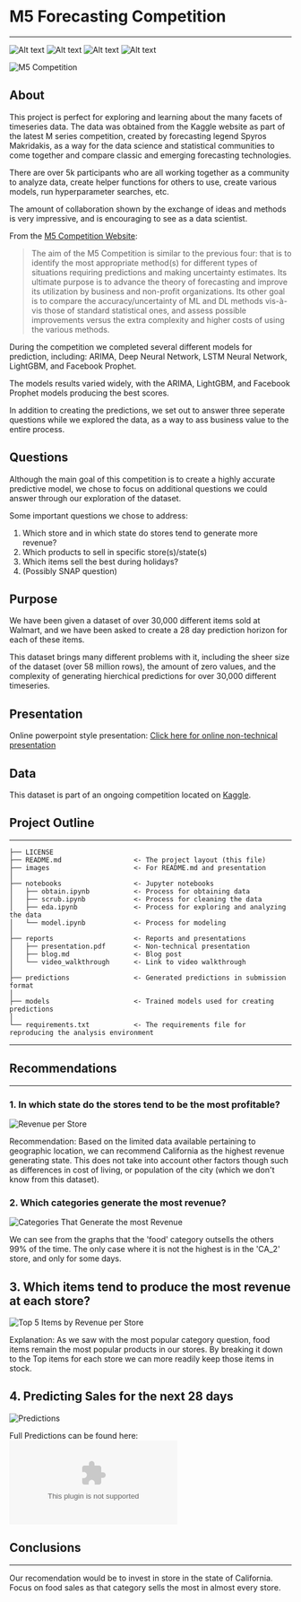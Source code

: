 # M5 Forecasting Competition
------------

![Alt text](https://img.shields.io/github/license/torokmg/m5-time-series?style=plastic)
![Alt text](https://img.shields.io/github/repo-size/torokmg/m5-time-series?style=plastic)
![Alt text](https://img.shields.io/github/last-commit/torokmg/m5-time-series?style=plastic)
![Alt text](https://img.shields.io/github/stars/torokmg/m5-time-series?style=social)

![M5 Competition](./images/m5_competition.jpeg)

## About
This project is perfect for exploring and learning about the many facets of timeseries data. The data was obtained from the Kaggle website as part of the latest M series competition, created by forecasting legend Spyros Makridakis, as a way for the data science and statistical communities to come together and compare classic and emerging forecasting technologies.

There are over 5k participants who are all working together as a community to analyze data, create helper functions for others to use, create various models, run hyperparameter searches, etc.

The amount of collaboration shown by the exchange of ideas and methods is very impressive, and is encouraging to see as a data scientist.

From the [M5 Competition Website](https://mofc.unic.ac.cy/m5-competition/):
<blockquote>
The aim of the M5 Competition is similar to the previous four: that is to identify the most appropriate method(s) for different types of situations requiring predictions and making uncertainty estimates. Its ultimate purpose is to advance the theory of forecasting and improve its utilization by business and non-profit organizations. Its other goal is to compare the accuracy/uncertainty of ML and DL methods vis-à-vis those of standard statistical ones, and assess possible improvements versus the extra complexity and higher costs of using the various methods.</blockquote>

During the competition we completed several different models for prediction, including: ARIMA, Deep Neural Network, LSTM Neural Network, LightGBM, and Facebook Prophet.

The models results varied widely, with the ARIMA, LightGBM, and Facebook Prophet models producing the best scores.

In addition to creating the predictions, we set out to answer three seperate questions while we explored the data, as a way to ass business value to the entire process.


## Questions
Although the main goal of this competition is to create a highly accurate predictive model, we chose to focus on additional questions we could answer through our exploration of the dataset.

Some important questions we chose to address:
1. Which store and in which state do stores tend to generate more revenue?
2. Which products to sell in specific store(s)/state(s)
3. Which items sell the best during holidays?
4. (Possibly SNAP question)


## Purpose
We have been given a dataset of over 30,000 different items sold at Walmart, and we have been asked to create a 28 day prediction horizon for each of these items.

This dataset brings many different problems with it, including the sheer size of the dataset (over 58 million rows), the amount of zero values, and the complexity of generating hierchical predictions for over 30,000 different timeseries.

## Presentation
Online powerpoint style presentation:
[Click here for online non-technical presentation](https://github.com/torokmg/m5-time-series/blob/master/Walmart%20Time%20Series%20Analysis.pdf)


## Data
This dataset is part of an ongoing competition located on [Kaggle](https://www.kaggle.com/c/m5-forecasting-accuracy).


## Project Outline
------------

    ├── LICENSE
    ├── README.md                  <- The project layout (this file)
    ├── images                     <- For README.md and presentation
    │
    ├── notebooks                  <- Jupyter notebooks
    │   ├── obtain.ipynb           <- Process for obtaining data
    │   ├── scrub.ipynb            <- Process for cleaning the data
    │   ├── eda.ipynb              <- Process for exploring and analyzing the data
    │   └── model.ipynb            <- Process for modeling
    │
    ├── reports                    <- Reports and presentations
    │   ├── presentation.pdf       <- Non-technical presentation
    │   ├── blog.md                <- Blog post
    │   └── video_walkthrough      <- Link to video walkthrough
    │
    ├── predictions                <- Generated predictions in submission format
    │
    ├── models                     <- Trained models used for creating predictions
    │
    └── requirements.txt           <- The requirements file for reproducing the analysis environment
   

--------

## Recommendations
------------
### 1. In which state do the stores tend to be the most profitable?

![Revenue per Store](./images/revenue_per_store.png)

Recommendation: Based on the limited data available pertaining to geographic location, we can recommend California as the highest revenue generating state. This does not take into account other factors though such as differences in cost of living, or population of the city (which we don't know from this dataset).

### 2. Which categories generate the most revenue?

![Categories That Generate the most Revenue](./images/cat_revenue.png)

We can see from the graphs that the 'food' category outsells the others 99% of the time. The only case where it is not the highest is in the 'CA_2' store, and only for some days.


## 3. Which items tend to produce the most revenue at each store?
![Top 5 Items by Revenue per Store](./images/top_5_per_store.png)


 
Explanation: As we saw with the most popular category question, food items remain the most popular products in our stores.  By breaking it down to the Top items for each store we can more readily keep those items in stock.

## 4. Predicting Sales for the next 28 days
![Predictions](./images/preds.png)

Full Predictions can be found here: ![Full Predictions](https://github.com/torokmg/m5-time-series/blob/master/models/submission_lgbm_05.csv)
## Conclusions
------------
Our recomendation would be to invest in store in the state of California.  Focus on food sales as that category sells the most in almost every store.

